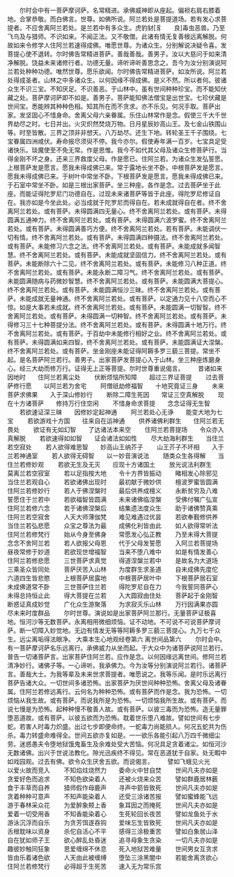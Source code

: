 <!-- { "loadSidebar": true } -->
　　尔时会中有一菩萨摩诃萨。名常精进。承佛威神即从座起。偏袒右肩右膝着地。合掌恭敬。而白佛言。世尊。如佛所说。阿兰若处是菩提道场。若有发心求菩提者。不应舍离阿兰若处。是兰若中有多众生。虎豹豺[豸　　良]毒虫恶兽。乃至飞鸟及与猎师。不识如来。不闻正法。又不敬僧。此诸有情无复善根远离解脱。何故如来令修学人住阿兰若速得成佛。唯愿世尊。为诸众生。分别解说决疑令喜。发菩提心使不退转。尔时佛告常精进菩萨。善哉善哉。善男子。汝以大慈问于如来清净解脱。饶益未来诸修行者。功德无量。谛听谛听善思念之。吾今为汝分别演说阿兰若处种种功德。唯然世尊。愿乐欲闻。尔时佛告常精进菩萨。如汝所说。阿兰若处得成圣者。山林之中多诸众生。以何因缘不得成佛。是义不然。所以者何。彼诸众生不识三宝。不知厌足。不识善恶。于山林中。虽有世间种种珍宝。而不能知伏藏之处。菩萨摩诃萨即不如是。善男子。菩萨能知佛法僧宝是出世宝。七珍伏藏是世间宝。悉能辨其种种色相。知其所在而不贪求。亦不乐见。何况手取。菩萨出家。发坚固心不惜身命。舍离父母六亲眷属。乐住山林常作是念。假使三千大千世界劫尽之时。七日并出。火灾炽然焚烧万物。日月星辰妙高山王。及七金山铁围山等。时至皆散。三界之顶非非想天。八万劫尽。还生下地。转轮圣王千子围绕。七宝眷属四洲咸伏。寿命报尽须臾不停。我今亦尔。假使寿年满一百岁。七宝具足受诸快乐。琰魔使至不免无常。作是思惟。我今不如代其父母及诸众生修菩萨行。当得金刚不坏之身。还来三界救度父母。作是愿已。住阿兰若。为诸众生发弘誓愿。上根菩萨发是愿言。愿我未得成佛已来。常于露地长坐不卧。中根菩萨发是愿言。愿我未得成佛已来。于树叶中常坐不卧。下根菩萨发是愿言。愿我未得成佛已来。于石室中常坐不卧。如是三根出家菩萨。坐三种座。各作是念。过去菩萨坐于此座。而能证得陀罗尼门功德自在。过现未来诸菩萨等皆于此座。得陀罗尼修证自在。我亦如是今坐此处。必当成就于陀罗尼而得自在。若未成就得自在者。终不舍离阿兰若处。或有菩萨。未得圆满四无量心。终不舍离阿兰若处。或有菩萨。未得圆满五通神力。终不舍离阿兰若处。或有菩萨。未得圆满六波罗蜜。终不舍离阿兰若处。或有菩萨。未得圆满善巧方便。终不舍离阿兰若处。若有菩萨。未能调伏一切有情。终不舍离阿兰若处。或有菩萨。未得圆满四种摄法。终不舍离阿兰若处。或有菩萨。未能修习六念之法。终不舍离阿兰若处。或有菩萨。未能成就多闻智慧。终不舍离阿兰若处。或有菩萨。未能成就坚固信力。终不舍离阿兰若处。或有菩萨。未能断除六十二见。终不舍离阿兰若处。或有菩萨。未能修习八种正道。终不舍离阿兰若处。或有菩萨。未能永断二障习气。终不舍离阿兰若处。或有菩萨。未能圆满随病与药微妙智慧。终不舍离阿兰若处。或有菩萨。未能圆满大菩提心。终不舍离阿兰若处。或有菩萨。未能圆满恒沙三昧。终不舍离阿兰若处。或有菩萨。未能成就无量神通。终不舍离阿兰若处。或有菩萨。以定通力见十八空而心不惊。如是大事若未成就。终不舍离阿兰若处。或有菩萨。未能圆满一切智智。终不舍离阿兰若处。或有菩萨。未得圆满一切种智。终不舍离阿兰若处。或有菩萨。未得修习三十七种菩提分法。终不舍离阿兰若处。或有菩萨。未得圆满十地万行。终不舍离阿兰若处。或有菩萨。于百劫中未能修行相好之业。终不舍离阿兰若处。或有菩萨。未得圆满如来四智。终不舍离阿兰若处。或有菩萨。未能圆满证大涅槃。终不舍离阿兰若处。或有菩萨。坐金刚座未能证得阿耨多罗三藐三菩提。常坐不起。是名菩萨阿兰若行。善男子。出家菩萨发菩提心入于山林。坐三种座炼磨身心。经三大劫而修万行。证得无上正等菩提。尔时世尊重说偈言。
　　昔诸如来因地时　　住阿兰若离尘处
　　伏断烦恼所知障　　超过三界证菩提
　　过去菩萨修行愿　　以阿兰若为舍宅
　　阿僧祇劫修福智　　十地究竟证三身
　　未来菩萨求佛果　　入于深山修妙行
　　断除二障生死因　　常证三空真解脱
　　现在十方诸菩萨　　修持万行住空闲
　　不惜身命求菩提　　念念证得无生智
　　若欲速证深三昧　　因修妙定起神通
　　阿兰若处心无诤　　能变大地为七宝
　　若欲游戏十方国　　往来自在运神通
　　供养诸佛利群生　　住阿兰若无畏处
　　欲证有无如幻智　　了达诸法本来空
　　住阿兰若菩提场　　令众亦入真解脱
　　若欲速得如如智　　证会诸法如如性
　　尽大劫海利群生　　当住兰若空寂处
　　若人欲得难思智　　妙高山王纳芥子
　　山王芥子不坏相　　入于兰若神通室
　　若人欲得无碍智　　以一妙音演说法
　　随类众生各得解　　当住兰若修妙观
　　若欲无生及无灭　　应现十方诸国土
　　放光说法利群生　　莫离兰若空寂室
　　若以足指按大地　　令十方界皆振动
　　睹相发心除邪见　　当住兰若观自心
　　若欲诸佛出现时　　最初献于微妙供
　　檀波罗蜜皆圆满　　住阿兰若修妙行
　　若人于佛涅槃时　　最后供养成檀义
　　永断贫穷及八难　　誓愿住于兰若中
　　若欲福智皆圆满　　未来诸佛临涅槃
　　受佛付嘱广弘宣　　住阿兰若修六念
　　若于诸佛涅槃后　　结集遗法度众生
　　助于诸佛赞真乘　　住阿兰若空寂舍
　　人天大师薄伽梵　　难见难遇过优昙
　　若欲奉觐修供养　　当住兰若弘悲愿
　　众宝之尊法为最　　成佛化利皆由此
　　如人欲得常听法　　住阿兰若修梵行
　　始从今身至佛身　　常愿发心弘正教
　　乃至未得大菩提　　念念不舍阿兰若
　　若人欲报父母恩　　代于父母发誓愿
　　入阿兰若菩提场　　昼夜常修于妙道
　　若欲现世增福智　　当来不堕八难中
　　如是有情发善心　　住阿兰若修悲愿
　　三世菩萨求真觉　　得道涅槃兰若中
　　是故名为大道场　　三乘圣众皆同处
　　菩萨厌苦入山林　　为度群生求圣道
　　自未成佛先度佗　　六道四生皆悲愍
　　上根菩萨居露地　　中根菩萨居叶中
　　下根菩萨居石室　　未成佛道常不卧
　　三世菩萨住兰若　　得陀罗尼自在力
　　今我誓同菩萨心　　未得总持恒止此
　　得大菩提在兰若　　入大圆寂由住处
　　菩萨起于金刚智　　断惑证真成妙觉
　　广化众生游聚落　　为求寂灭乐山林
　　万行因满果亦圆　　尽未来时度群品
　　尔时世尊。演说如是出家菩萨阿兰那行。无量菩萨证极喜地。恒河沙等无数菩萨。永离相用微细烦恼。证不动地。不可说不可说菩萨摩诃萨。断一切障入妙觉地。无边有情发无等等阿耨多罗三藐三菩提心。九万七千众生。远尘离垢得法眼净。
大乘本生心地观经卷第六
离世间品第六
　　尔时会中。有一菩萨摩诃萨名乐远离行。承佛威力从坐而起。于大众中为诸菩萨说阿兰若行。普告一切诸菩萨言。出家菩萨住阿兰若。应作是念。以何因缘远离世间。修阿兰若清净妙行。诸佛子等。一心谛听。我承佛力。今为汝等分别演说阿兰若行。诸菩萨言。善哉大士。为我等辈及未来世求菩提者。唯愿说之。我等乐闻。是时乐远离行菩萨告诸大众。一切世间多诸恐怖。出家菩萨为厌世间种种恐怖。舍离父母及诸眷属。住阿兰若修远离行。云何名为种种恐怖。或有菩萨而作是念。我为恐怖。一切烦恼从我生故。或有菩萨。而说我所是为恐怖。一切烦恼我所生故。或有菩萨。而说七慢是为恐怖。起种种慢不敬善人故。或有菩萨。以彼三毒而为恐怖。造无量罪堕恶道故。或有菩萨。以彼五欲而为恐怖。耽着世乐堕八难故。譬如世间有七步蛇。若害人时毒力炽盛。出过七步即便命终。一蛇毒力尚能损人。何况五蛇共为伤杀。毒力转盛命难得全。世间五欲亦复如是。一一欲乐各能引起八万四千微细尘劳。迷惑愚夫令堕地狱饿鬼畜生及余难处受大苦恼。何况具足贪着诸尘。如恒河沙无数诸佛。出兴于世说法教化。隙光迅疾终不得见。常在恶道犹于自家。处无睱中如戏园观。过去有佛。欲令众生厌舍五欲。而说偈言。
　　譬如飞蛾见火光　　以爱火故而竞入
　　不知焰炷烧然力　　委命火中甘自焚
　　世间凡夫亦如是　　贪爱好色而追求
　　不知色欲染着人　　还被火烧来众苦
　　譬如群鹿居林薮　　食于丰草而自养
　　猎师假作母鹿声　　寻声中箭皆致死
　　世间凡夫亦如是　　贪着种种可意声
　　不知声能染着人　　还受三涂诸苦报
　　譬如蜜蜂能飞远　　游于春林采众花
　　为爱醉象颊上香　　象耳因之而掩死
　　世间凡夫亦如是　　爱着一切受用香
　　不知香能染着心　　生死轮回长夜苦
　　譬如龙鱼处于水　　游泳沉浮而自乐
　　为贪芳饵遂吞钩　　爱味忘生皆致死
　　世间凡夫亦如是　　舌根耽味以资身
　　杀佗自活心不平　　感得三涂极重苦
　　譬如白象居山泽　　自在犹如师子王
　　欲心醉乱处昏迷　　追寻母象生贪染
　　一切凡夫亦如是　　趣彼妙触同狂象
　　思爱缠绵不休息　　死入地狱苦难量
　　世间男女互贪求　　皆由乐着诸色欲
　　人天由此被缠缚　　堕坠三涂黑闇中
　　若能舍离贪欲心　　住阿兰若修梵行
　　必得超于生死苦　　速入无为常乐宫
